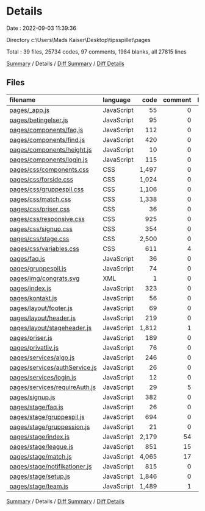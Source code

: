 # Details

Date : 2022-09-03 11:39:36

Directory c:\\Users\\Mads Kaiser\\Desktop\\tipsspillet\\pages

Total : 39 files,  25734 codes, 97 comments, 1984 blanks, all 27815 lines

[Summary](results.md) / Details / [Diff Summary](diff.md) / [Diff Details](diff-details.md)

## Files
| filename | language | code | comment | blank | total |
| :--- | :--- | ---: | ---: | ---: | ---: |
| [pages/_app.js](/pages/_app.js) | JavaScript | 55 | 0 | 11 | 66 |
| [pages/betingelser.js](/pages/betingelser.js) | JavaScript | 95 | 0 | 3 | 98 |
| [pages/components/faq.js](/pages/components/faq.js) | JavaScript | 112 | 0 | 5 | 117 |
| [pages/components/find.js](/pages/components/find.js) | JavaScript | 420 | 0 | 22 | 442 |
| [pages/components/height.js](/pages/components/height.js) | JavaScript | 10 | 0 | 3 | 13 |
| [pages/components/login.js](/pages/components/login.js) | JavaScript | 115 | 0 | 15 | 130 |
| [pages/css/components.css](/pages/css/components.css) | CSS | 1,497 | 0 | 209 | 1,706 |
| [pages/css/forside.css](/pages/css/forside.css) | CSS | 1,024 | 0 | 154 | 1,178 |
| [pages/css/gruppespil.css](/pages/css/gruppespil.css) | CSS | 1,106 | 0 | 162 | 1,268 |
| [pages/css/match.css](/pages/css/match.css) | CSS | 1,338 | 0 | 194 | 1,532 |
| [pages/css/priser.css](/pages/css/priser.css) | CSS | 36 | 0 | 5 | 41 |
| [pages/css/responsive.css](/pages/css/responsive.css) | CSS | 925 | 0 | 50 | 975 |
| [pages/css/signup.css](/pages/css/signup.css) | CSS | 354 | 0 | 48 | 402 |
| [pages/css/stage.css](/pages/css/stage.css) | CSS | 2,500 | 0 | 368 | 2,868 |
| [pages/css/variables.css](/pages/css/variables.css) | CSS | 611 | 4 | 111 | 726 |
| [pages/faq.js](/pages/faq.js) | JavaScript | 36 | 0 | 4 | 40 |
| [pages/gruppespil.js](/pages/gruppespil.js) | JavaScript | 74 | 0 | 3 | 77 |
| [pages/img/congrats.svg](/pages/img/congrats.svg) | XML | 1 | 0 | 0 | 1 |
| [pages/index.js](/pages/index.js) | JavaScript | 323 | 0 | 13 | 336 |
| [pages/kontakt.js](/pages/kontakt.js) | JavaScript | 56 | 0 | 3 | 59 |
| [pages/layout/footer.js](/pages/layout/footer.js) | JavaScript | 69 | 0 | 2 | 71 |
| [pages/layout/header.js](/pages/layout/header.js) | JavaScript | 219 | 0 | 8 | 227 |
| [pages/layout/stageheader.js](/pages/layout/stageheader.js) | JavaScript | 1,812 | 1 | 19 | 1,832 |
| [pages/priser.js](/pages/priser.js) | JavaScript | 189 | 0 | 4 | 193 |
| [pages/privatliv.js](/pages/privatliv.js) | JavaScript | 76 | 0 | 3 | 79 |
| [pages/services/algo.js](/pages/services/algo.js) | JavaScript | 246 | 0 | 0 | 246 |
| [pages/services/authService.js](/pages/services/authService.js) | JavaScript | 26 | 0 | 2 | 28 |
| [pages/services/login.js](/pages/services/login.js) | JavaScript | 12 | 0 | 2 | 14 |
| [pages/services/requireAuth.js](/pages/services/requireAuth.js) | JavaScript | 29 | 5 | 4 | 38 |
| [pages/signup.js](/pages/signup.js) | JavaScript | 382 | 0 | 36 | 418 |
| [pages/stage/faq.js](/pages/stage/faq.js) | JavaScript | 26 | 0 | 4 | 30 |
| [pages/stage/gruppespil.js](/pages/stage/gruppespil.js) | JavaScript | 694 | 0 | 58 | 752 |
| [pages/stage/gruppession.js](/pages/stage/gruppession.js) | JavaScript | 21 | 0 | 4 | 25 |
| [pages/stage/index.js](/pages/stage/index.js) | JavaScript | 2,179 | 54 | 100 | 2,333 |
| [pages/stage/league.js](/pages/stage/league.js) | JavaScript | 851 | 15 | 28 | 894 |
| [pages/stage/match.js](/pages/stage/match.js) | JavaScript | 4,065 | 17 | 180 | 4,262 |
| [pages/stage/notifikationer.js](/pages/stage/notifikationer.js) | JavaScript | 815 | 0 | 55 | 870 |
| [pages/stage/setup.js](/pages/stage/setup.js) | JavaScript | 1,846 | 0 | 36 | 1,882 |
| [pages/stage/team.js](/pages/stage/team.js) | JavaScript | 1,489 | 1 | 56 | 1,546 |

[Summary](results.md) / Details / [Diff Summary](diff.md) / [Diff Details](diff-details.md)